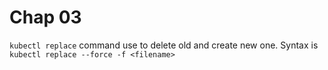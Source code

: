 # Chap 03

`kubectl replace` command use to delete old and create new one. Syntax is `kubectl replace --force -f <filename>`